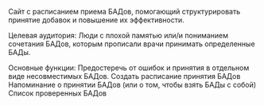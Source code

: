 Сайт с расписанием приема БАДов, помогающий структурировать принятие добавок и повышение их эффективности.

Целевая аудитория: Люди с плохой памятью или/и пониманием сочетания БАДов, которым прописали врачи принимать определенные БАДы.

Основные функции:
Предостеречь от ошибок  и принятия в отдельном виде несовместимых БАДов.
Создать расписание принятия БАДов
Напоминание о принятии БАДов (или о том, чтобы взять БАДы с собой)
Список проверенных БАДов
